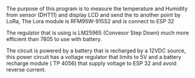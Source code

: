 The purpose of this program is to measure the temperature and Humidity from sensor (DHT11) and display LCD and send the to another point by LoRa, The Lora module is RFM95W-915S2 and is connect to ESP 32 

The regulator that is using is LM25965 (Convesor Step Down)  much more efficient than 7805 to use with battery.

The circuit is powered by a battery that is recharged by a 12VDC source, this power circuit has a voltage regulator that limits to 5V and a battery recharge module ( TP 4056) that supply voltage to ESP 32 and avoid reverse current.

